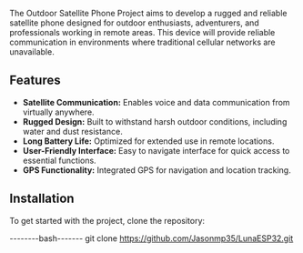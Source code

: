 The Outdoor Satellite Phone Project aims to develop a rugged and reliable satellite phone designed for outdoor enthusiasts, adventurers, and professionals working in remote areas. This device will provide reliable communication in environments where traditional cellular networks are unavailable.

## Features
- **Satellite Communication:** Enables voice and data communication from virtually anywhere.
- **Rugged Design:** Built to withstand harsh outdoor conditions, including water and dust resistance.
- **Long Battery Life:** Optimized for extended use in remote locations.
- **User-Friendly Interface:** Easy to navigate interface for quick access to essential functions.
- **GPS Functionality:** Integrated GPS for navigation and location tracking.

## Installation
To get started with the project, clone the repository:

--------bash-------
git clone https://github.com/Jasonmp35/LunaESP32.git
